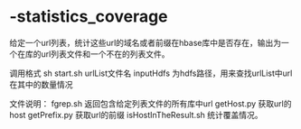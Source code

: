 # -statistics_coverage
给定一个url列表，统计这些url的域名或者前缀在hbase库中是否存在，输出为一个在库的url列表文件和一个不在的列表文件。

调用格式
sh start.sh urlList文件名
inputHdfs 为hdfs路径，用来查找urlList中url在其中的数量情况

文件说明：
fgrep.sh
返回包含给定列表文件的所有库中url
getHost.py
获取url的host
getPrefix.py
获取url的前缀
isHostInTheResult.sh
统计覆盖情况。
